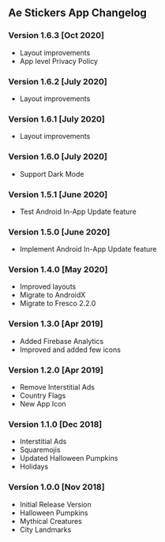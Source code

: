 ## Ae Stickers App Changelog

### Version 1.6.3 [Oct 2020]
 - Layout improvements
 - App level Privacy Policy

### Version 1.6.2 [July 2020]
 - Layout improvements

### Version 1.6.1 [July 2020]
 - Layout improvements

### Version 1.6.0 [July 2020]
 - Support Dark Mode

### Version 1.5.1 [June 2020]
  - Test Android In-App Update feature

### Version 1.5.0 [June 2020]
 - Implement Android In-App Update feature

### Version 1.4.0 [May 2020]
 - Improved layouts
 - Migrate to AndroidX
 - Migrate to Fresco 2.2.0

### Version 1.3.0 [Apr 2019]
 - Added Firebase Analytics
 - Improved and added few icons

### Version 1.2.0 [Apr 2019]
 - Remove Interstitial Ads
 - Country Flags
 - New App Icon

### Version 1.1.0 [Dec 2018]
 - Interstitial Ads
 - Squaremojis
 - Updated Halloween Pumpkins
 - Holidays

### Version 1.0.0 [Nov 2018]
 - Initial Release Version
 - Halloween Pumpkins
 - Mythical Creatures
 - City Landmarks
